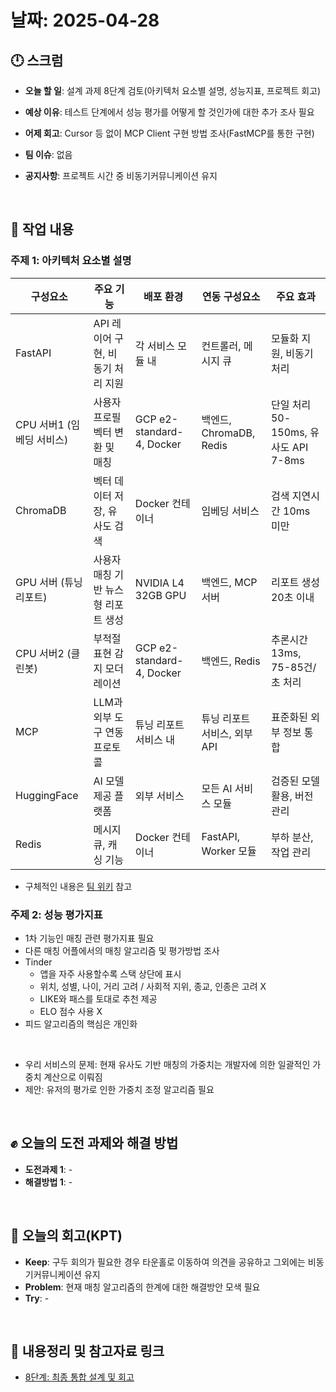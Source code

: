 # 날짜: 2025-04-28

## 🕛 스크럼
- **오늘 할 일**: 설계 과제 8단계 검토(아키텍처 요소별 설명, 성능지표, 프로젝트 회고)
- **예상 이유**: 테스트 단계에서 성능 평가를 어떻게 할 것인가에 대한 추가 조사 필요
- **어제 회고**: Cursor 등 없이 MCP Client 구현 방법 조사(FastMCP를 통한 구현)

- **팀 이슈**: 없음
- **공지사항**: 프로젝트 시간 중 비동기커뮤니케이션 유지

<br>

## 💼 작업 내용
### 주제 1: 아키텍처 요소별 설명

| 구성요소 | 주요 기능 | 배포 환경 | 연동 구성요소 | 주요 효과 |
|----------|-----------|----------|--------------|----------|
| FastAPI | API 레이어 구현, 비동기 처리 지원 | 각 서비스 모듈 내 | 컨트롤러, 메시지 큐 | 모듈화 지원, 비동기 처리 |
| CPU 서버1 (임베딩 서비스) | 사용자 프로필 벡터 변환 및 매칭 | GCP e2-standard-4, Docker | 백엔드, ChromaDB, Redis | 단일 처리 50-150ms, 유사도 API 7-8ms |
| ChromaDB | 벡터 데이터 저장, 유사도 검색 | Docker 컨테이너 | 임베딩 서비스 | 검색 지연시간 10ms 미만 |
| GPU 서버 (튜닝 리포트) | 사용자 매칭 기반 뉴스형 리포트 생성 | NVIDIA L4 32GB GPU | 백엔드, MCP 서버 | 리포트 생성 20초 이내 |
| CPU 서버2 (클린봇) | 부적절 표현 감지 모더레이션 | GCP e2-standard-4, Docker | 백엔드, Redis | 추론시간 13ms, 75-85건/초 처리 |
| MCP | LLM과 외부 도구 연동 프로토콜 | 튜닝 리포트 서비스 내 | 튜닝 리포트 서비스, 외부 API | 표준화된 외부 정보 통합 |
| HuggingFace | AI 모델 제공 플랫폼 | 외부 서비스 | 모든 AI 서비스 모듈 | 검증된 모델 활용, 버전 관리 |
| Redis | 메시지 큐, 캐싱 기능 | Docker 컨테이너 | FastAPI, Worker 모듈 | 부하 분산, 작업 관리 |

- 구체적인 내용은 [팀 위키](https://github.com/100-hours-a-week/2-hertz-wiki/wiki/%5BAI%5D-8%EB%8B%A8%EA%B3%84:-%EC%B5%9C%EC%A2%85-%ED%86%B5%ED%95%A9-%EC%84%A4%EA%B3%84-%EB%B0%8F-%ED%9A%8C%EA%B3%A0#%EA%B5%AC%EC%84%B1%EC%9A%94%EC%86%8C%EB%B3%84-%EC%84%A4%EB%AA%85) 참고

### 주제 2: 성능 평가지표
- 1차 기능인 매칭 관련 평가지표 필요
- 다른 매칭 어플에서의 매칭 알고리즘 및 평가방법 조사
- Tinder
  - 앱을 자주 사용할수록 스택 상단에 표시
  - 위치, 성별, 나이, 거리 고려 / 사회적 지위, 종교, 인종은 고려 X
  - LIKE와 패스를 토대로 추천 제공
  - ELO 점수 사용 X
- 피드 알고리즘의 핵심은 개인화

<br>

- 우리 서비스의 문제: 현재 유사도 기반 매칭의 가중치는 개발자에 의한 일괄적인 가중치 계산으로 이뤄짐
- 제안: 유저의 평가로 인한 가중치 조정 알고리즘 필요
  

<br>

## ✊ 오늘의 도전 과제와 해결 방법
- **도전과제 1**: -
- **해결방법 1**: -

<br>

## 🤔 오늘의 회고(KPT)
- **Keep**: 구두 회의가 필요한 경우 타운홀로 이동하여 의견을 공유하고 그외에는 비동기커뮤니케이션 유지
- **Problem**: 현재 매칭 알고리즘의 한계에 대한 해결방안 모색 필요
- **Try**: -

<br>

## 🔗 내용정리 및 참고자료 링크
- [8단계: 최종 통합 설계 및 회고](https://github.com/100-hours-a-week/2-hertz-wiki/wiki/%5BAI%5D-8%EB%8B%A8%EA%B3%84:-%EC%B5%9C%EC%A2%85-%ED%86%B5%ED%95%A9-%EC%84%A4%EA%B3%84-%EB%B0%8F-%ED%9A%8C%EA%B3%A0)
